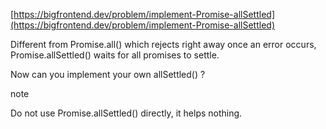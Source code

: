 [https://bigfrontend.dev/problem/implement-Promise-allSettled](https://bigfrontend.dev/problem/implement-Promise-allSettled)

Different from Promise.all() which rejects right away once an error occurs, Promise.allSettled() waits for all promises to settle.

Now can you implement your own allSettled() ?

note

Do not use Promise.allSettled() directly, it helps nothing.
